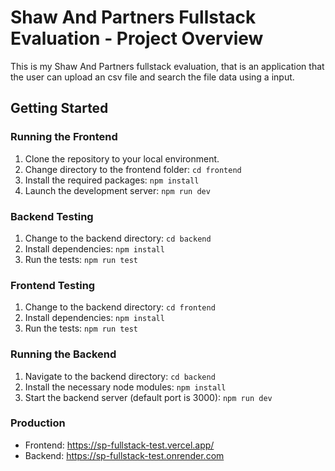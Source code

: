 # Shaw And Partners Fullstack Evaluation - Project Overview

This is my Shaw And Partners fullstack evaluation, that is an application that the user can upload an csv file and search the file data using a input.

## Getting Started

### Running the Frontend

1. Clone the repository to your local environment.
2. Change directory to the frontend folder: `cd frontend`
3. Install the required packages: `npm install`
4. Launch the development server: `npm run dev`

### Backend Testing

1. Change to the backend directory: `cd backend`
2. Install dependencies: `npm install`
3. Run the tests: `npm run test`

### Frontend Testing

1. Change to the backend directory: `cd frontend`
2. Install dependencies: `npm install`
3. Run the tests: `npm run test`
   
### Running the Backend

1. Navigate to the backend directory: `cd backend`
2. Install the necessary node modules: `npm install`
3. Start the backend server (default port is 3000): `npm run dev`

### Production 

- Frontend: https://sp-fullstack-test.vercel.app/
- Backend: https://sp-fullstack-test.onrender.com

